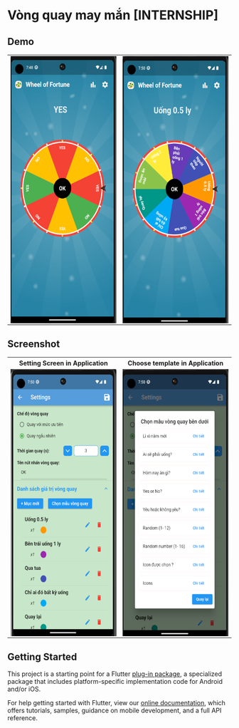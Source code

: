 # Vòng quay may mắn  [INTERNSHIP]


## Demo
<!-- ![screenshot1](./demo/screenshot1.png) -->
<table align="center" style="margin: 0px auto;">
  <tr>
    <td><img align="right" src="./demo/sc1.PNG" height="600" width="280"></img></td>
    <td><img align="right" src="./demo/sc2.PNG" height="600" width="280"></img></td>
  </tr>
</table>

## Screenshot

<table align="center" style="margin: 0px auto;">
  <tr>
    <th>Setting Screen in Application</th>
    <th>Choose template in Application</th>
  </tr>
  <tr>
    <td><img align="right" src="demo/setting.PNG" height="600" width="300"></img></td>
    <td><img align="right" src="demo/template.PNG" height="600" width="300"></img></td>
  </tr>
</table>

## Getting Started

This project is a starting point for a Flutter
[plug-in package](https://flutter.dev/developing-packages/),
a specialized package that includes platform-specific implementation code for
Android and/or iOS.

For help getting started with Flutter, view our
[online documentation](https://flutter.dev/docs), which offers tutorials,
samples, guidance on mobile development, and a full API reference.

